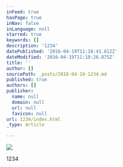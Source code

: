 ```yaml
---
inFeed: true
hasPage: true
inNav: false
inLanguage: null
starred: true
keywords: []
description: '1234'
datePublished: '2016-04-19T11:10:41.812Z'
dateModified: '2016-04-19T11:10:26.875Z'
title: ''
author: []
sourcePath: _posts/2016-04-19-1234.md
published: true
authors: []
publisher:
  name: null
  domain: null
  url: null
  favicon: null
url: 1234/index.html
_type: Article

---
```

![](https://the-grid-user-content.s3-us-west-2.amazonaws.com/9fb271b6-8b14-4fe6-97fd-bdc8177459fa.jpg)

1234